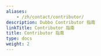 ```yaml
---
aliases:
    - /zh/contact/contributor/
description: Dubbo Contributor 指南
linkTitle: Contributor 指南
title: Contributor 指南
type: docs
weight: 2
---
```

